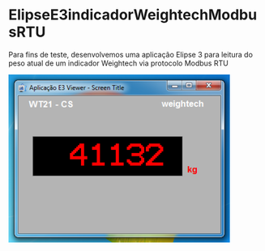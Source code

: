 # ElipseE3indicadorWeightechModbusRTU
Para fins de teste, desenvolvemos uma aplicação Elipse 3 para leitura do peso atual de um indicador Weightech via protocolo Modbus RTU

![Imagem exemplo](Exemplo%20E3%20Weightech%20Modbus.png "Exemplo")
